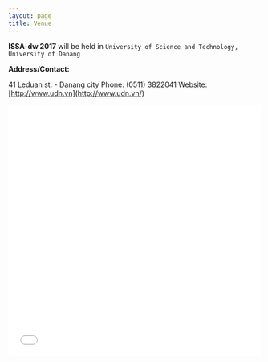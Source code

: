 ```yaml
---
layout: page
title: Venue
---
```


__ISSA-dw 2017__ will be held in `University of Science and Technology, University of Danang`

__Address/Contact:__

41 Leduan st. - Danang city
Phone: (0511) 3822041
Website: [http://www.udn.vn](http://www.udn.vn/)

<iframe src="//maps.google.com/?ll=16.071093%2C108.219433&amp;spn=0.005196%2C0.01502&amp;ie=UTF8&amp;hl=vi&amp;z=16&amp;t=roadmap&amp;sll=16.071093%2C108.219433&amp;sspn=0.005196%2C0.01502&amp;q=41%20L%C3%AA%20Du%E1%BA%A9n%2C%20H%E1%BA%A3i%20Ch%C3%A2u%201%2C%20H%E1%BA%A3i%20Ch%C3%A2u%2C%20%C4%90%C3%A0%20N%E1%BA%B5ng%2C%20Vi%E1%BB%87t%20Nam%20(%C4%90%E1%BA%A1i%20h%E1%BB%8Dc%20%C4%90%C3%A0%20N%E1%BA%B5ng)&amp;output=embed" title="Đại học Đà Nẵng" width="100%" height="500" frameborder="0" class="map_embed" scrolling="no"></iframe>
